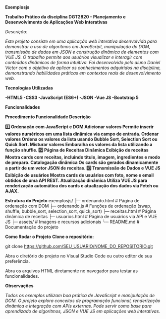 **Exemplosjs**

**Trabalho Prático da disciplina DGT2820 - Planejamento e Desenvolvimento de Aplicações Web Interativas**

*Descrição:*

*Este projeto consiste em uma aplicação web interativa desenvolvida para demonstrar o uso de algoritmos em JavaScript, manipulação do DOM, transmissão de dados em JSON
e construção dinâmica de elementos com VUE JS.
O trabalho permite aos usuários visualizar e interagir com conteúdos dinâmicos de forma intuitiva. 
Foi desenvolvido pelo aluno Daniel Victor com o objetivo de aplicar os conhecimentos adquiridos na disciplina,
demonstrando habilidades práticas em contextos reais de desenvolvimento web.*

**Tecnologias Utilizadas**

**-HTML5
-CSS3
-JavaScript (ES6+)
-JSON
-Vue JS
-Bootstrap 5**

**Funcionalidades**

**Procedimento	Funcionalidade	Descrição**

**1️⃣ Ordenação com JavaScript e DOM	Adicionar valores	Permite inserir valores numéricos em uma lista dinâmica via campo de entrada.
	Ordenar valores	Ordena os valores da lista usando Bubble Sort, Selection Sort ou Quick Sort.
	Misturar valores	Embaralha os valores da lista utilizando a função shuffle.
2️⃣ Página de Receitas Dinâmica	Exibição de receitas	Mostra cards com receitas, incluindo título, imagem, ingredientes e modo de preparo.
	Catalogação dinâmica	Os cards são gerados dinamicamente a partir de um vetor JSON de receitas.
3️⃣ Transmissão de Dados e VUE JS	Exibição de usuários	Mostra cards de usuários com foto, nome e email obtidos de uma API REST.
	Atualização dinâmica	Utiliza VUE JS para renderização automática dos cards e atualização dos dados via Fetch ou AJAX.**

**Estrutura do Projeto**
exemplosjs/
├─ ordenando.html      # Página de ordenação com DOM
├─ ordenando.js        # Funções de ordenação (swap, shuffle, bubble_sort, selection_sort, quick_sort)
├─ receitas.html       # Página dinâmica de receitas
├─ usuarios.html       # Página de usuários via API e VUE JS
├─ assets/             # Imagens e recursos adicionais
└─ README.md           # Documentação do projeto


**Como Rodar o Projeto**
**Clone o repositório:**

git clone https://github.com/SEU_USUARIO/NOME_DO_REPOSITORIO.git


Abra o diretório do projeto no Visual Studio Code ou outro editor de sua preferência.

Abra os arquivos HTML diretamente no navegador para testar as funcionalidades.

**Observações**

*Todos os exemplos utilizam boa prática de JavaScript e manipulação de DOM.
O projeto explora conceitos de programação funcional, renderização dinâmica e integração com APIs externas.
Pode servir como base para aprendizado de algoritmos, JSON e VUE JS em aplicações web interativas.*
